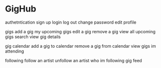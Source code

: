 # GigHub


authetntication
  sign up
  login
  log out
  change password
  edit profile
  
gigs
  add a gig 
  my upcoming gigs
  edit a gig
  remove a gig
  view all upcoming gigs
  search
  view gig details
  
gig calendar
  add a gig to calendar
  remove a gig from calendar
  view gigs im attending

following
  follow an artist
  unfollow an artist
  who im following
  gig feed
